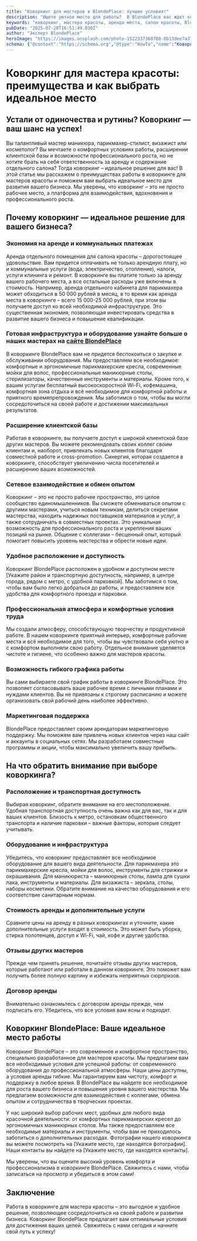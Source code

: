 ```yaml
---
title: "Коворкинг для мастеров в BlondePlace: лучшие условия!"
description: "Ищете уютное место для работы?  В BlondePlace вас ждет комфортный коворкинг для мастеров красоты!  Современное оборудование, удобные рабочие места, дружелюбная атмосфера и гибкие условия аренды.  Присоединяйтесь к нашему сообществу профессионалов!  Забронируйте место прямо сейчас и начните свой путь к успеху в стильном пространстве BlondePlace. Мы предлагаем все необходимое для вашего комфорта и продуктивной работы."
keywords: "коворкинг, мастера красоты, аренда места, салон красоты, BlondePlace, парикмахеры, визажисты"
pubDate: "2025-07-28T16:51:49.030Z"
author: "Эксперт BlondePlace"
heroImage: "https://images.unsplash.com/photo-1522337360788-8b13dee7a37e?q=80&w=2070&auto=format&fit=crop"
schema: {"@context":"https://schema.org","@type":"HowTo","name":"Коворкинг для мастеров в BlondePlace: лучшие условия!","description":"Ищете уютное место для работы?  В BlondePlace вас ждет комфортный коворкинг для мастеров красоты!  Современное оборудование, удобные рабочие места, дружелюбная атмосфера и гибкие условия аренды.  Присоединяйтесь к нашему сообществу профессионалов!  Забронируйте место прямо сейчас и начните свой путь к успеху в стильном пространстве BlondePlace. Мы предлагаем все необходимое для вашего комфорта и продуктивной работы.","image":{"@type":"ImageObject","url":"https://images.unsplash.com/photo-1522337360788-8b13dee7a37e?q=80&w=2070&auto=format&fit=crop"},"aggregateRating":{"@type":"AggregateRating","ratingValue":"4.8","reviewCount":689,"bestRating":"5","worstRating":"1"},"publisher":{"@type":"Organization","name":"Блог BlondePlace","logo":{"@type":"ImageObject","url":"https://blondeplace.netlify.app/favicon.ico"}},"mainEntityOfPage":{"@type":"WebPage","@id":"https://blondeplace.netlify.app/blog/kovorking-dlya-mastera/"}}
---
```

# Коворкинг для мастера красоты: преимущества и как выбрать идеальное место

## Устали от одиночества и рутины? Коворкинг — ваш шанс на успех!

Вы талантливый мастер маникюра, парикмахер-стилист, визажист или косметолог?  Вы мечтаете о комфортных условиях работы,  расширении клиентской базы и  возможности профессионального роста, но не хотите брать на себя ответственность за аренду и содержание отдельного салона?  Тогда коворкинг – идеальное решение для вас!  В этой статье мы расскажем о преимуществах работы в коворкинге для мастеров красоты и поможем вам выбрать идеальное место для развития вашего бизнеса.  Мы уверены, что коворкинг – это не просто рабочее место, а  платформа для  взаимодействия,  вдохновения и  профессионального роста.


## Почему коворкинг — идеальное решение для вашего бизнеса?

### Экономия на аренде и коммунальных платежах

Аренда отдельного помещения для салона красоты – дорогостоящее удовольствие.  Вам придется оплачивать не только арендную плату, но и коммунальные услуги (вода, электричество, отопление),  налоги,  услуги клининга и ремонт.  В коворкинге вы платите только за аренду вашего рабочего места,  а все остальные расходы уже включены в стоимость.  Например, аренда отдельного кабинета для парикмахера может обходиться в 50 000 рублей в месяц, в то время как аренда места в коворкинге – всего 15 000-25 000 рублей,  при этом  вы получаете  доступ ко всей необходимой инфраструктуре. Это существенная экономия, позволяющая инвестировать средства в развитие вашего бизнеса и повышение квалификации.

### Готовая инфраструктура и оборудование узнайте больше о наших мастерах на <a href="https://blondeplace.ru/#masters" target="_blank" rel="nofollow">сайте BlondePlace</a>

В коворкинге BlondePlace вам не придется беспокоиться о закупке и обслуживании оборудования.  Мы предоставляем все необходимое: комфортные и эргономичные парикмахерские кресла,  современные мойки для волос,  профессиональные маникюрные столы,  стерилизаторы,  качественные инструменты и материалы.  Кроме того,  к вашим услугам  бесплатный высокоскоростной Wi-Fi,  кофемашина,  комфортная зона отдыха и всё необходимое для комфортной работы и приятного времяпрепровождения.  Мы заботимся о том, чтобы вы могли сосредоточиться на своей работе и  достижении максимальных результатов.

### Расширение клиентской базы

Работая в коворкинге, вы получаете доступ к  широкой клиентской базе других мастеров.  Вы можете  рекомендовать  своих коллег своим клиентам и, наоборот, привлекать новых клиентов благодаря  совместной  работе и cross-promotion.  Синергия, которая создается в коворкинге, способствует  увеличению числа  посетителей и  расширению  ваших возможностей.

### Сетевое взаимодействие и обмен опытом

Коворкинг – это не просто рабочее пространство, это целое сообщество единомышленников.  Вы сможете обмениваться опытом с другими мастерами,  учиться новым техникам,  делиться секретами мастерства,  находить надежных поставщиков материалов и услуг,  а также  сотрудничать в совместных проектах.  Это уникальная возможность для профессионального роста и  укрепления  ваших позиций на рынке.  Общение с коллегами – бесценный опыт, который помогает повысить уровень мастерства и обрести новые идеи.

### Удобное расположение и доступность

Коворкинг BlondePlace расположен в  удобном и доступном месте [Укажите район и транспортную доступность, например, в центре города, рядом с метро, с удобной парковкой].  Мы заботимся о том, чтобы  вам  было легко добраться до работы,  и  предоставляем  все удобства для  комфортного  проезда и парковки.

### Профессиональная атмосфера и комфортные условия труда

Мы создали  атмосферу,  способствующую  творчеству и  продуктивной работе.  В нашем коворкинге  приятный интерьер,  комфортные рабочие места и всё необходимое для того, чтобы вы чувствовали себя  уютно и  с комфортом выполняли свою работу.  Отдельное внимание уделяется чистоте и гигиене, что особенно важно для мастеров красоты.

### Возможность гибкого графика работы

Вы сами выбираете свой график работы в коворкинге BlondePlace.  Это позволяет  согласовывать  ваше рабочее время с  личными  планами и  нуждами  клиентов.  Вы не привязаны к  строгому  расписанию и можете  организовать  свой  рабочий  день  наиболее  эффективно.

### Маркетинговая поддержка

BlondePlace предоставляет своим арендаторам  маркетинговую поддержку. Мы  поможем  вам  привлечь новых клиентов  через  наш  сайт  и  аккаунты в социальных сетях.  Мы  разработаем  совместные  программы  и  акции,  чтобы  максимально  увеличить  вашу  прибыль.


## На что обратить внимание при выборе коворкинга?

### Расположение и транспортная доступность

Выбирая коворкинг,  обратите  внимание  на  его  местоположение.  Удобная  транспортная  доступность  очень  важна  как  для  вас,  так  и  для  ваших  клиентов.  Близость  к  метро,  остановкам  общественного  транспорта  и  наличие  парковки –  важные  факторы,  которые  следует  учитывать.

### Оборудование и инфраструктура

Убедитесь, что коворкинг  предоставляет  все  необходимое  оборудование  для  вашего  вида  деятельности.  Для  парикмахера  это  парикмахерские  кресла,  мойки  для  волос,  инструменты  для  стрижки  и  окрашивания.  Для  маникюриста  –  маникюрные  столы,  лампа  для  сушки  лака,  инструменты  и  материалы.  Для  визажиста  –  зеркала,  столы,  наборы  косметики.  Обратите  внимание  на  качество  оборудования  и  его  соответствие  санитарным  нормам.

### Стоимость аренды и дополнительные услуги

Сравните  цены  на  аренду  в  разных  коворкингах  и  уточните,  какие  дополнительные  услуги  входят  в  стоимость.  Это  может  быть  уборка,  стирка  полотенцев,  доступ  к  Wi-Fi,  чай,  кофе  и  другие  удобства.

### Отзывы других мастеров

Прежде  чем  принять  решение,  почитайте  отзывы  других  мастеров,  которые  работают  или  работали  в  данном  коворкинге.  Это  поможет  вам  получить  более  полную  картину  и  избежать  неприятных  сюрпризов.

### Договор аренды

Внимательно  ознакомьтесь  с  договором  аренды  прежде,  чем  подписать  его.  Убедитесь,  что  все  условия  вам  ясны  и  подходят.


## Коворкинг BlondePlace: Ваше идеальное место работы

Коворкинг BlondePlace – это  современное  и  комфортное  пространство,  специально  разработанное  для  мастеров  красоты.  Мы  предлагаем  вам  все  необходимые  условия  для  успешной  работы:  от  современного  оборудования  до  профессиональной  атмосферы.  Наши  цены  доступны,  а  условия  аренды  гибкие.  Мы  гарантируем  вам  чистоту,  комфорт  и  поддержку  в  любое  время.  В  BlondePlace  вы  найдете  все  необходимое  для  роста  вашего  бизнеса  и  повышения  уровня  вашего  мастерства.  Мы  предлагаем  возможности  для  взаимодействия  с  коллегами,  обмена  опытом  и  сотрудничества  в  творческих  проектах.


У нас  широкий выбор  рабочих мест,  удобных  для  любого  вида  красочной  деятельности:  от  комфортных  парикмахерских  кресел  до  эргономичных  маникюрных  столов. Мы  также  предоставляем  все  необходимые  материалы  и  инструменты,  чтобы  вам  не  приходилось  заботиться  о  дополнительных  расходах.  Фотографии  нашего  коворкинга  вы  можете  посмотреть  на  [Укажите место, где находятся фотографии].  Наши  контакты  вы  найдете  на  [Укажите место, где находятся контакты].

Мы  уверены, что  вы  оцените  высокий  уровень  комфорта  и  профессионализма  в  коворкинге  BlondePlace.  Свяжитесь  с  нами,  чтобы  записаться  на  просмотр  и  убедиться  в  этом  сами!


## Заключение

Работа в коворкинге для мастера красоты – это  выгодное  и  удобное  решение,  позволяющее  сосредоточиться  на  своей  работе  и  развитии  бизнеса.  Коворкинг  BlondePlace  предлагает  вам  оптимальные  условия  для  достижения  ваших  целей.  Свяжитесь  с  нами  сегодня  и  начните  свой  путь  к  успеху!

